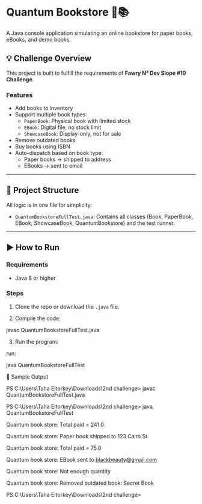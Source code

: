 # Quantum Bookstore 🛒📚

A Java console application simulating an online bookstore for paper books, eBooks, and demo books.

## 💡 Challenge Overview

This project is built to fulfill the requirements of **Fawry N² Dev Slope #10 Challenge**.

### Features

- Add books to inventory
- Support multiple book types:
  - `PaperBook`: Physical book with limited stock
  - `EBook`: Digital file, no stock limit
  - `ShowcaseBook`: Display-only, not for sale
- Remove outdated books
- Buy books using ISBN
- Auto-dispatch based on book type:
  - Paper books → shipped to address
  - EBooks → sent to email

---

## 📁 Project Structure

All logic is in one file for simplicity:

- `QuantumBookstoreFullTest.java`: Contains all classes (Book, PaperBook, EBook, ShowcaseBook, QuantumBookstore) and the test runner.

---

## ▶️ How to Run

### Requirements

- Java 8 or higher

### Steps

1. Clone the repo or download the `.java` file.

2. Compile the code:


javac QuantumBookstoreFullTest.java

3. Run the program:

run:

java QuantumBookstoreFullTest

🧪 Sample Output

PS C:\Users\Taha Eltorkey\Downloads\2nd challenge> javac QuantumBookstoreFullTest.java

PS C:\Users\Taha Eltorkey\Downloads\2nd challenge> java QuantumBookstoreFullTest

Quantum book store: Total paid = 241.0

Quantum book store: Paper book shipped to 123 Cairo St 

Quantum book store: Total paid = 75.0

Quantum book store: EBook sent to blackbeauty@gmail.com

Quantum book store: Not enough quantity

Quantum book store: Removed outdated book: Secret Book

PS C:\Users\Taha Eltorkey\Downloads\2nd challenge> 
